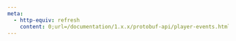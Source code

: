 ```yaml
---
meta:
  - http-equiv: refresh
    content: 0;url=/documentation/1.x.x/protobuf-api/player-events.html
---
```

